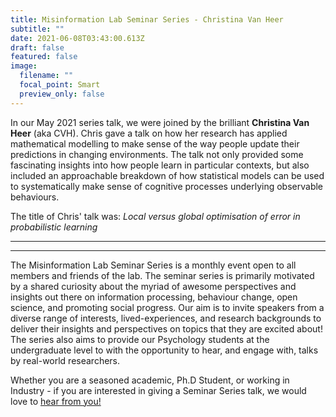 ```yaml
---
title: Misinformation Lab Seminar Series - Christina Van Heer
subtitle: ""
date: 2021-06-08T03:43:00.613Z
draft: false
featured: false
image:
  filename: ""
  focal_point: Smart
  preview_only: false
---
```


In our May 2021 series talk, we were joined by the brilliant **Christina Van Heer** (aka CVH). Chris gave a talk on how her research has applied mathematical modelling to make sense of the way people update their predictions in changing environments. The talk not only provided some fascinating insights into how people learn in particular contexts, but also included an approachable breakdown of how statistical models can be used to systematically make sense of cognitive processes underlying observable behaviours. 

The title of Chris' talk was: *Local versus global optimisation of error in probabilistic learning*

***
---
The Misinformation Lab Seminar Series is a monthly event open to all members and friends of the lab. The seminar series is primarily motivated by a shared curiosity about the myriad of awesome perspectives and insights out there on information processing, behaviour change, open science, and promoting social progress. Our aim is to invite speakers from a diverse range of interests, lived-experiences, and research backgrounds to deliver their insights and perspectives on topics that they are excited about! The series also aims to provide our Psychology students at the undergraduate level to with the opportunity to hear, and engage with, talks by real-world researchers.

Whether you are a seasoned academic, Ph.D Student, or working in Industry - if you are interested in giving a Seminar Series talk, we would love to [hear from you!](mailto:josh.rhee@deakin.edu.au)
